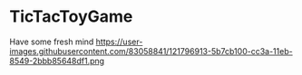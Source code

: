 # TicTacToyGame
Have some fresh mind
https://user-images.githubusercontent.com/83058841/121796913-5b7cb100-cc3a-11eb-8549-2bbb85648df1.png
